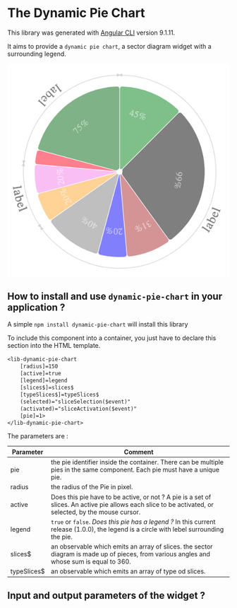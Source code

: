 # The Dynamic Pie Chart

This library was generated with [Angular CLI](https://github.com/angular/angular-cli) version 9.1.11.

It aims to provide a `dynamic pie chart`, a sector diagram widget with a surrounding legend.

![Dynamic Pie Chart](./screen-copy.png)

## How to install and use `dynamic-pie-chart` in your application ?

A simple `npm install dynamic-pie-chart` will install this library

To include this component into a container, you just have to declare this section into the HTML template.

```
<lib-dynamic-pie-chart
	[radius]=150
	[active]=true
	[legend]=legend
	[slices$]=slices$
	[typeSlices$]=typeSlices$
	(selected)="sliceSelection($event)" 
	(activated)="sliceActivation($event)" 
	[pie]=1>
</lib-dynamic-pie-chart>
```

The parameters are :

Parameter | Comment
------------ | -------------
pie | the pie identifier inside the container. There can be multiple pies in the same component. Each pie must have a unique pie.
radius | the radius of the Pie in pixel.
active | Does this pie have to be active, or not ? A pie is a set of slices. An active pie allows each slice to be activated, or selected, by the mouse cursor.
legend | `true` or `false`. _Does this pie has a legend ?_  In this current release (1.0.0), the legend is a circle with lebel surrounding the pie.
slices$ | an observable which emits an array of slices. the sector diagram is made up of pieces, from various angles and whose sum is equal to 360.
typeSlices$ | an observable which emits an array of type od slices. 

## Input and output parameters of the widget ?




